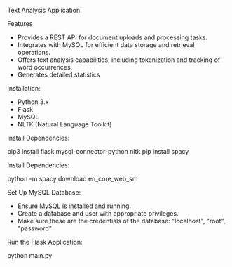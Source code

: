 Text Analysis Application


Features

- Provides a REST API for document uploads and processing tasks.
- Integrates with MySQL for efficient data storage and retrieval operations.
- Offers text analysis capabilities, including tokenization and tracking of word occurrences.
- Generates detailed statistics

Installation:

- Python 3.x
- Flask
- MySQL
- NLTK (Natural Language Toolkit)



Install Dependencies:
  
   pip3 install flask mysql-connector-python nltk pip install spacy
   
Install Dependencies:
  
   python -m spacy download en_core_web_sm


 Set Up MySQL Database:
   - Ensure MySQL is installed and running.
   - Create a database and user with appropriate privileges.
   - Make sure these are the credentials of the database: "localhost", "root", "password"


Run the Flask Application:
  
   python main.py
 

